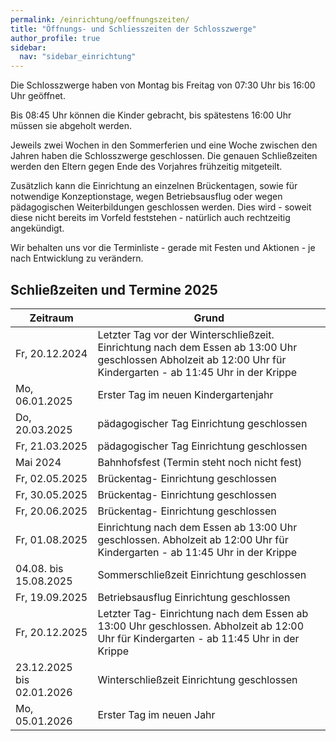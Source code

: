 ```yaml
---
permalink: /einrichtung/oeffnungszeiten/
title: "Öffnungs- und Schliesszeiten der Schlosszwerge"
author_profile: true
sidebar:
  nav: "sidebar_einrichtung"
---
```

Die Schlosszwerge haben von Montag bis Freitag von 07:30 Uhr bis 16:00 Uhr geöffnet.

Bis 08:45 Uhr können die Kinder gebracht, bis spätestens 16:00 Uhr müssen sie abgeholt werden.

Jeweils zwei Wochen in den Sommerferien und eine Woche zwischen den Jahren haben die Schlosszwerge geschlossen. Die genauen Schließzeiten werden den Eltern gegen Ende des Vorjahres frühzeitig mitgeteilt.

Zusätzlich kann die Einrichtung an einzelnen Brückentagen, sowie für notwendige Konzeptionstage, wegen Betriebsausflug oder wegen pädagogischen Weiterbildungen geschlossen werden. Dies wird - soweit diese nicht bereits im Vorfeld feststehen - natürlich auch rechtzeitig angekündigt.

Wir behalten uns vor die Terminliste - gerade mit Festen und Aktionen - je nach Entwicklung zu verändern.

## Schließzeiten und Termine 2025

| Zeitraum                | Grund                                                                             |
|-------------------------|-----------------------------------------------------------------------------------|
|Fr, 20.12.2024	          | Letzter Tag vor der Winterschließzeit. Einrichtung nach dem Essen ab 13:00 Uhr                                                                                                           geschlossen Abholzeit ab 12:00 Uhr für Kindergarten - ab 11:45 Uhr in der Krippe  |
|Mo, 06.01.2025	          | Erster Tag im neuen Kindergartenjahr                                              |
|Do, 20.03.2025	          | pädagogischer Tag Einrichtung geschlossen                                         |
|Fr, 21.03.2025	          | pädagogischer Tag Einrichtung geschlossen                                         |
|Mai 2024	                | Bahnhofsfest (Termin steht noch nicht fest)                                       |
|Fr, 02.05.2025	          | Brückentag- Einrichtung geschlossen                                               |
|Fr, 30.05.2025	          | Brückentag- Einrichtung geschlossen                                               |
|Fr, 20.06.2025	          | Brückentag- Einrichtung geschlossen                                               |
|Fr, 01.08.2025	          | Einrichtung nach dem Essen ab 13:00 Uhr geschlossen. Abholzeit ab 12:00 Uhr                                                                                                              für Kindergarten - ab 11:45 Uhr in der Krippe                                     |
|04.08. bis 15.08.2025    | Sommerschließzeit Einrichtung geschlossen                                         |
|Fr, 19.09.2025		        | Betriebsausflug Einrichtung geschlossen                                           |
|Fr, 20.12.2025	          | Letzter Tag- Einrichtung nach dem Essen ab 13:00 Uhr geschlossen.                                                                                                                        Abholzeit ab 12:00 Uhr für Kindergarten - ab 11:45 Uhr in der Krippe              |
|23.12.2025 bis	02.01.2026| Winterschließzeit Einrichtung geschlossen                                         |
|Mo, 05.01.2026	          | Erster Tag im neuen Jahr                                                          |
